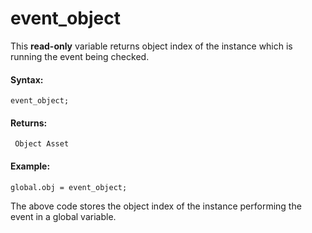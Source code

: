 # event_object

This **read-only** variable returns object index of the instance which
is running the event being checked.

#### Syntax:

``` gml
event_object;
```

#### Returns:

``` gml
 Object Asset
```

#### Example:

``` gml
global.obj = event_object;
```

The above code stores the object index of the instance performing the
event in a global variable.
